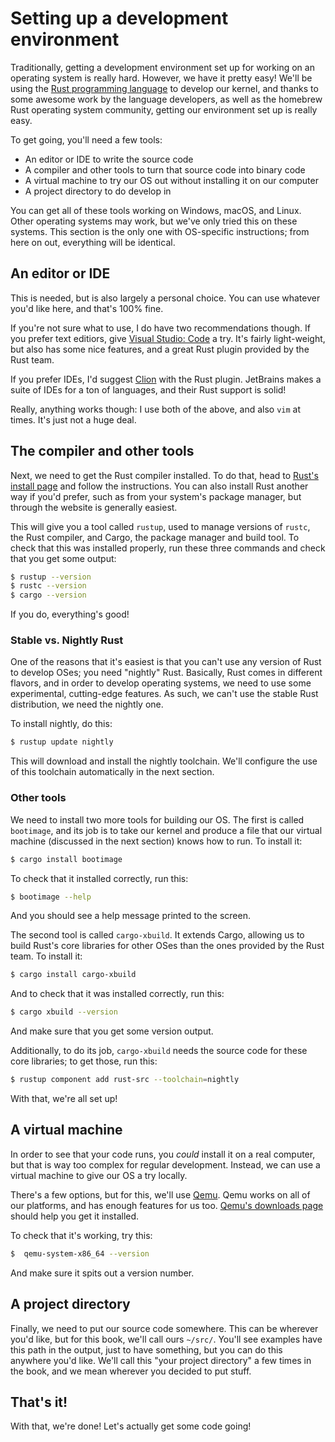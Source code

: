 # Setting up a development environment

Traditionally, getting a development environment set up for working on an
operating system is really hard. However, we have it pretty easy! We'll be
using the [Rust programming language] to develop our kernel, and thanks to
some awesome work by the language developers, as well as the homebrew Rust
operating system community, getting our environment set up is really easy.

[Rust programming language]: https://www.rust-lang.org/

To get going, you'll need a few tools:

* An editor or IDE to write the source code
* A compiler and other tools to turn that source code into binary code
* A virtual machine to try our OS out without installing it on our computer
* A project directory to do develop in

You can get all of these tools working on Windows, macOS, and Linux. Other
operating systems may work, but we've only tried this on these systems. This
section is the only one with OS-specific instructions; from here on out,
everything will be identical.

## An editor or IDE

This is needed, but is also largely a personal choice. You can use whatever
you'd like here, and that's 100% fine.

If you're not sure what to use, I do have two recommendations though. If
you prefer text editiors, give [Visual Studio: Code] a try. It's fairly
light-weight, but also has some nice features, and a great Rust plugin
provided by the Rust team.

[Visual Studio: Code]: https://code.visualstudio.com/

If you prefer IDEs, I'd suggest [Clion] with the Rust plugin. JetBrains
makes a suite of IDEs for a ton of languages, and their Rust support is
solid!

[Clion]: https://www.jetbrains.com/clion/

Really, anything works though: I use both of the above, and also `vim` at
times. It's just not a huge deal.

## The compiler and other tools

Next, we need to get the Rust compiler installed. To do that, head to
[Rust's install page] and follow the instructions. You can also install
Rust another way if you'd prefer, such as from your system's package
manager, but through the website is generally easiest.

[Rust's install page]: https://www.rust-lang.org/en-US/install.html

This will give you a tool called `rustup`, used to manage versions of
`rustc`, the Rust compiler, and Cargo, the package manager and
build tool. To check that this was installed properly, run these
three commands and check that you get some output:

```bash
$ rustup --version
$ rustc --version
$ cargo --version
```

If you do, everything's good!

### Stable vs. Nightly Rust

One of the reasons that it's easiest is that you can't use any version
of Rust to develop OSes; you need "nightly" Rust. Basically, Rust comes
in different flavors, and in order to develop operating systems, we need
to use some experimental, cutting-edge features. As such, we can't use
the stable Rust distribution, we need the nightly one.

To install nightly, do this:

```bash
$ rustup update nightly
```

This will download and install the nightly toolchain. We'll configure the
use of this toolchain automatically in the next section.

### Other tools

We need to install two more tools for building our OS. The first is
called `bootimage`, and its job is to take our kernel and produce a file
that our virtual machine (discussed in the next section) knows how to
run. To install it:

```bash
$ cargo install bootimage
```

To check that it installed correctly, run this:

```bash
$ bootimage --help
```

And you should see a help message printed to the screen.

The second tool is called `cargo-xbuild`. It extends Cargo, allowing us to
build Rust's core libraries for other OSes than the ones provided by the Rust
team. To install it:

```bash
$ cargo install cargo-xbuild
```

And to check that it was installed correctly, run this:

```bash
$ cargo xbuild --version
```

And make sure that you get some version output.

Additionally, to do its job, `cargo-xbuild` needs the source code for these
core libraries; to get those, run this:

```bash
$ rustup component add rust-src --toolchain=nightly
```

With that, we're all set up!

## A virtual machine

In order to see that your code runs, you *could* install it on a real computer,
but that is way too complex for regular development. Instead, we can use a virtual
machine to give our OS a try locally.

There's a few options, but for this, we'll use [Qemu]. Qemu works on all of our
platforms, and has enough features for us too. [Qemu's downloads page] should help
you get it installed.

[Qemu]: https://www.qemu.org/

[Qemu's downloads page]: https://www.qemu.org/download/

To check that it's working, try this:

```bash
$  qemu-system-x86_64 --version
```

And make sure it spits out a version number.

## A project directory

Finally, we need to put our source code somewhere. This can be wherever you'd like,
but for this book, we'll call ours `~/src/`. You'll see examples have this path in
the output, just to have something, but you can do this anywhere you'd like. We'll
call this "your project directory" a few times in the book, and we mean wherever you
decided to put stuff.

## That's it!

With that, we're done! Let's actually get some code going!